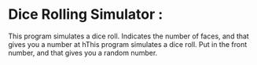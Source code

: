 # Dice Rolling Simulator :

This program simulates a dice roll. 
Indicates the number of faces, and that gives you a number at hThis program simulates a dice roll. Put in the front number, and that gives you a random number. 
